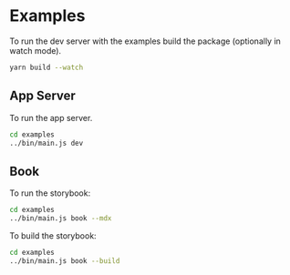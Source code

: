 # Examples

To run the dev server with the examples build the package (optionally in watch mode).

```bash
yarn build --watch
```

## App Server

To run the app server.

```bash
cd examples
../bin/main.js dev
```

## Book

To run the storybook:

```bash
cd examples
../bin/main.js book --mdx
```

To build the storybook:

```bash
cd examples
../bin/main.js book --build
```
